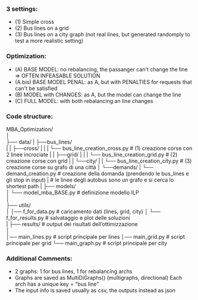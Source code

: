 ### 3 settings:
- (1) Simple cross
- (2) Bus lines on a grid
- (3) Bus lines on a city graph (not real lines, but generated randomply to test a more realistic setting)




### Optimization:
- (A) BASE MODEL: no rebalancing, the passanger can't change the line => OFTEN INFEASABLE SOLUTION
- (A.bis) BASE MODEL PENAL: as A, but with PENALTIES for requests that can't be satisfied
- (B) MODEL with CHANGES: as A, but the model can change the line
- (C) FULL MODEL: with both rebalancing an line changes




### Code structure:
MBA_Optimization/  
│  
├── data/
|   ├──bus_lines/  
|   |   ├──cross/
|   |   |   └── bus_line_creation_cross.py      # (1) creazione corse con 2 linee incrociate
|   |   ├──grid/
|   |   |   └── bus_line_creation_grid.py       # (2) creazione corse con grid
|   |   └──city/
|   |      └── bus_line_creation_city.py        # (3) creazione corse su grafo di una città
│   └──demands/
|       └── demand_creation.py  # creazione della domanda (prendendo le bus_lines e gli stop in input)
|                               # le linee degli autobus sono un grafo e si cerca lo shortest path
|
├── models/  
│   └── model_mba_BASE.py          # definizione modello ILP   
│  
├── utils/  
│   │── f_for_data.py      # caricamento dati  (lines,  grid,  city)
│   └── f_for_results.py   # salvataggio e plot delle soluzioni                      
|
├── results/                # output dei risultati dell’ottimizzazione  
│  
│── main_lines.py                # script principale per lines
│── main_grid.py                 # script principale per grid
└── main_graph.py                 # script principale per city      







### Additional Comments:
- 2 graphs: 1 for bus lines, 1 for rebalancing archs
- Graphs are saved as MultiDiGraphs() (multigraphs, directional) Each arch has a unique key = "bus line" 
- The input info is saved usually as csv, the outputs instead as json


